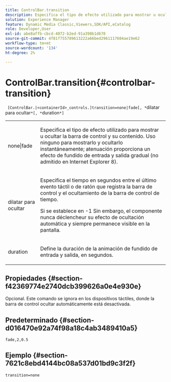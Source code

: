 ```yaml
---
title: ControlBar.transition
description: Especifica el tipo de efecto utilizado para mostrar u ocultar la barra de control y su contenido.
solution: Experience Manager
feature: Dynamic Media Classic,Viewers,SDK/API,eCatalog
role: Developer,User
exl-id: abe8affb-cbcd-4072-b2ed-91a398b1d678
source-git-commit: 4f81f755789613222a66bed2961117604ae19e62
workflow-type: tm+mt
source-wordcount: '134'
ht-degree: 2%

---
```


# ControlBar.transition{#controlbar-transition}

` [ControlBar.|<containerId>_controls.]transition=none|fade[, *`dilatar para ocultar`*[, *`duration`*]`

<table id="table_F71AA834FE494949A2D4B569EA5E721F"> 
 <tbody> 
  <tr> 
   <td colname="col1"> <p> <span class="codeph"> none|fade </span> </p> </td> 
   <td colname="col2"> <p> Especifica el tipo de efecto utilizado para mostrar u ocultar la barra de control y su contenido. Uso <span class="codeph"> ninguno </span> para mostrarlo y ocultarlo instantáneamente; <span class="codeph"> atenuación </span> proporciona un efecto de fundido de entrada y salida gradual (no admitido en Internet Explorer 8). </p> </td> 
  </tr> 
  <tr> 
   <td colname="col1"> <p> <span class="codeph"> <span class="varname"> dilatar para ocultar </span> </span> </p> </td> 
   <td colname="col2"> <p> Especifica el tiempo en segundos entre el último evento táctil o de ratón que registra la barra de control y el ocultamiento de la barra de control de tiempo. </p> <p> Si se establece en <span class="codeph"> -1 </span>Sin embargo, el componente nunca déclencheur su efecto de ocultación automática y siempre permanece visible en la pantalla. </p> </td> 
  </tr> 
  <tr> 
   <td colname="col1"> <p> <span class="codeph"> <span class="varname"> duration </span> </span> </p> </td> 
   <td colname="col2"> <p> Define la duración de la animación de fundido de entrada y salida, en segundos. </p> </td> 
  </tr> 
 </tbody> 
</table>

## Propiedades {#section-f42369774e2740dcb399626a0e4e930e}

Opcional. Este comando se ignora en los dispositivos táctiles, donde la barra de control ocultar automáticamente está desactivada.

## Predeterminado {#section-d016470e92a74f98a18c4ab3489410a5}

`fade,2,0.5`

## Ejemplo {#section-7621c8ebd4144bc08a537d01bd9c3f2f}

`transition=none`

